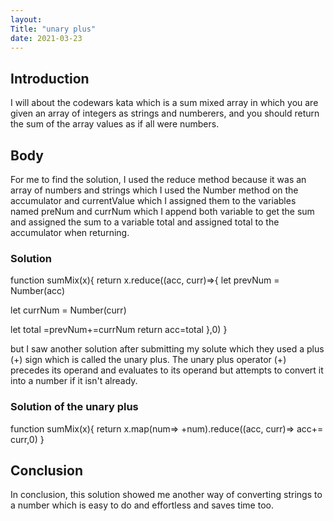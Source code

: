 ```yaml
---
layout:
Title: "unary plus"
date: 2021-03-23
---
```


## Introduction

I will about the codewars kata which is a sum mixed array in which you are given an array of integers as strings and numberers, and you should return the sum of the array values as if all were numbers.

## Body

For me to find the solution, I used the reduce method because it was an array of numbers and strings which I used the Number method on the accumulator and currentValue which I assigned them to the variables named preNum and currNum which I append both variable to get the sum and assigned the sum to a variable total and assigned total to the accumulator when returning.

### Solution

function sumMix(x){
return x.reduce((acc, curr)=>{
let prevNum = Number(acc)

let currNum = Number(curr)

let total =prevNum+=currNum
return acc=total
},0)
}

but I saw another solution after submitting my solute which they used a plus (+) sign which is called the unary plus. The unary plus operator (+) precedes its operand and evaluates to its operand but attempts to convert it into a number if it isn't already.

### Solution of the unary plus

function sumMix(x){
return x.map(num=> +num).reduce((acc, curr)=> acc+= curr,0)
}

## Conclusion

In conclusion, this solution showed me another way of converting strings to a number which is easy to do and effortless and saves time too.
